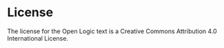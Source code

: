 # License

The license for the Open Logic text is a Creative Commons Attribution 4.0 International License.
